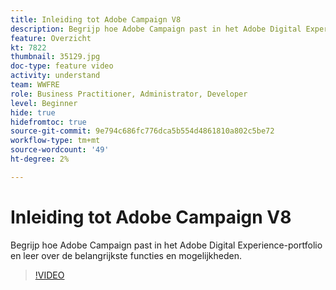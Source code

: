 ```yaml
---
title: Inleiding tot Adobe Campaign V8
description: Begrijp hoe Adobe Campaign past in het Adobe Digital Experience-portfolio en leer over de belangrijkste functies en mogelijkheden.
feature: Overzicht
kt: 7822
thumbnail: 35129.jpg
doc-type: feature video
activity: understand
team: WWFRE
role: Business Practitioner, Administrator, Developer
level: Beginner
hide: true
hidefromtoc: true
source-git-commit: 9e794c686fc776dca5b554d4861810a802c5be72
workflow-type: tm+mt
source-wordcount: '49'
ht-degree: 2%

---
```



# Inleiding tot Adobe Campaign V8

Begrijp hoe Adobe Campaign past in het Adobe Digital Experience-portfolio en leer over de belangrijkste functies en mogelijkheden.

>[!VIDEO](https://video.tv.adobe.com/v/35129?quality=12)
